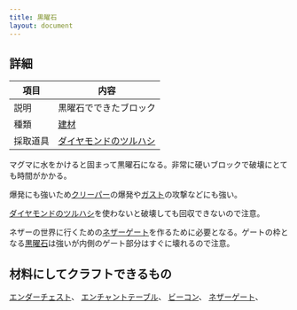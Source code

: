 ```yaml
---
title: 黒曜石
layout: document
---
```

## 詳細

|項目|内容|
|---|---|
|説明|黒曜石でできたブロック|
|種類|[建材](建材)|
|採取道具|[ダイヤモンドのツルハシ](ダイヤモンドのツルハシ)|

マグマに水をかけると固まって黒曜石になる。非常に硬いブロックで破壊にとても時間がかかる。

爆発にも強いため[クリーパー](クリーパー)の爆発や[ガスト](ガスト)の攻撃などにも強い。

[ダイヤモンドのツルハシ](ダイヤモンドのツルハシ)を使わないと破壊しても回収できないので注意。

ネザーの世界に行くための[ネザーゲート](ネザーゲート)を作るために必要となる。ゲートの枠となる[黒曜石](黒曜石)は強いが内側のゲート部分はすぐに壊れるので注意。

## 材料にしてクラフトできるもの

[エンダーチェスト](エンダーチェスト)、
[エンチャントテーブル](エンチャントテーブル)、
[ビーコン](ビーコン)、
[ネザーゲート](ネザーゲート)、

